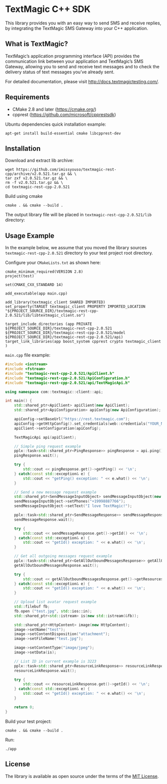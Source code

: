 [comment]: <> (HEAD)
# TextMagic C++ SDK

This library provides you with an easy way to send SMS and receive replies, by integrating the TextMagic SMS Gateway into your C++ application.

## What is TextMagic?
TextMagic’s application programming interface (API) provides the communication link between your application and TextMagic’s SMS Gateway, allowing you to send and receive text messages and to check the delivery status of text messages you’ve already sent.

For detailed documentation, please visit http://docs.textmagictesting.com/.

[comment]: <> (/HEAD)
## Requirements

* CMake 2.8 and later (https://cmake.org/)
* cpprest (https://github.com/microsoft/cpprestsdk)

Ubuntu dependencies quick installation example:
```shell
apt-get install build-essential cmake libcpprest-dev
```

## Installation

Download and extract lib archive:
```shell
wget https://github.com/imissyouso/textmagic-rest-cpp/archive/v2.0.521.tar.gz && \
tar zxf v2.0.521.tar.gz && \
rm -f v2.0.521.tar.gz && \
cd textmagic-rest-cpp-2.0.521
```
Build using cmake
```shell
cmake . && cmake --build .
```
The output library file will be placed in `textmagic-rest-cpp-2.0.521/lib` directory:

## Usage Example
In the example below, we assume that you moved the library sources `textmagic-rest-cpp-2.0.521` directory to your test project root directory.

Configure your `CMakeLists.txt` as shown here:
```shell
cmake_minimum_required(VERSION 2.8)
project(test)

set(CMAKE_CXX_STANDARD 14)

add_executable(app main.cpp)

add_library(textmagic_client SHARED IMPORTED)
set_property(TARGET textmagic_client PROPERTY IMPORTED_LOCATION "${PROJECT_SOURCE_DIR}/textmagic-rest-cpp-2.0.521/lib/libtextmagic_client.so")

target_include_directories (app PRIVATE ${PROJECT_SOURCE_DIR}/textmagic-rest-cpp-2.0.521 ${PROJECT_SOURCE_DIR}/textmagic-rest-cpp-2.0.521/model ${PROJECT_SOURCE_DIR}/textmagic-rest-cpp-2.0.521/api)
target_link_libraries(app boost_system cpprest crypto textmagic_client )
```

`main.cpp` file example:
```cpp
#include <iostream>
#include <fstream>
#include "textmagic-rest-cpp-2.0.521/ApiClient.h"
#include "textmagic-rest-cpp-2.0.521/ApiConfiguration.h"
#include "textmagic-rest-cpp-2.0.521/api/TextMagicApi.h"

using namespace com::textmagic::client::api;

int main() {
    std::shared_ptr<ApiClient> apiClient(new ApiClient);
    std::shared_ptr<ApiConfiguration> apiConfig(new ApiConfiguration);

    apiConfig->setBaseUrl("https://rest.textmagic.com");
    apiConfig->getHttpConfig().set_credentials(web::credentials("YOUR_NAME", "YOUR_PASSWORD"));
    apiClient->setConfiguration(apiConfig);

    TextMagicApi api(apiClient);

    // Simple ping request example
    pplx::task<std::shared_ptr<PingResponse>> pingResponse = api.ping();
    pingResponse.wait();

    try {
        std::cout << pingResponse.get()->getPing() << '\n';
    } catch(const std::exception& e) {
        std::cout << "getPing() exception: " << e.what() << '\n';
    }

    // Send a new message request example
    std::shared_ptr<SendMessageInputObject> sendMessageInputObject(new SendMessageInputObject);
    sendMessageInputObject->setPhones("+19998887766");
    sendMessageInputObject->setText("I love TextMagic!");

    pplx::task<std::shared_ptr<SendMessageResponse>> sendMessageResponse = api.sendMessage(sendMessageInputObject, false);
    sendMessageResponse.wait();

    try {
        std::cout << sendMessageResponse.get()->getId() << '\n';
    } catch(const std::exception& e) {
        std::cout << "getId() exception: " << e.what() << '\n';
    }

    // Get all outgoing messages request example
    pplx::task<std::shared_ptr<GetAllOutboundMessagesResponse>> getAllOutboundMessagesResponse = api.getAllOutboundMessages(boost::none, boost::none, boost::none);
    getAllOutboundMessagesResponse.wait();

    try {
        std::cout << getAllOutboundMessagesResponse.get()->getResources()[0]->getId() << '\n';
    } catch(const std::exception& e) {
        std::cout << "getId() exception: " << e.what() << '\n';
    }

    // Upload list avatar request example
    std::filebuf fb;
    fb.open ("test.jpg", std::ios::in);
    std::shared_ptr<std::istream> is(new std::istream(&fb));

    std::shared_ptr<HttpContent> image(new HttpContent);
    image->setName("test");
    image->setContentDisposition("attachment");
    image->setFileName("test.jpg");

    image->setContentType("image/jpeg");
    image->setData(is);

    // List ID in current example is 3223
    pplx::task<std::shared_ptr<ResourceLinkResponse>> resourceLinkResponse = api.uploadListAvatar(image, 3223);
    resourceLinkResponse.wait();

    try {
        std::cout << resourceLinkResponse.get()->getId() << '\n';
    } catch(const std::exception& e) {
        std::cout << "getId() exception: " << e.what() << '\n';
    }

    return 0;
}
```
Build your test project:
```shell
cmake . && cmake --build .
```
Run:
```shell
./app
```
[comment]: <> (FOOTER)
## License

The library is available as open source under the terms of the [MIT License](http://opensource.org/licenses/MIT).

[comment]: <> (/FOOTER)